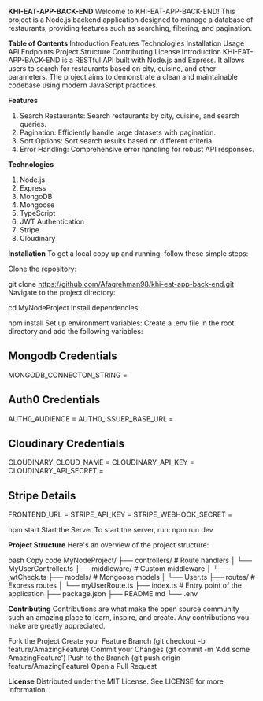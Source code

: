 **KHI-EAT-APP-BACK-END**
Welcome to KHI-EAT-APP-BACK-END! This project is a Node.js backend application designed to manage a database of restaurants, providing features such as searching, filtering, and pagination.

**Table of Contents**
Introduction
Features
Technologies
Installation
Usage
API Endpoints
Project Structure
Contributing
License
Introduction
KHI-EAT-APP-BACK-END is a RESTful API built with Node.js and Express. It allows users to search for restaurants based on city, cuisine, and other parameters. The project aims to demonstrate a clean and maintainable codebase using modern JavaScript practices.

**Features**

1. Search Restaurants: Search restaurants by city, cuisine, and search queries.
2. Pagination: Efficiently handle large datasets with pagination.
3. Sort Options: Sort search results based on different criteria.
4. Error Handling: Comprehensive error handling for robust API responses.

**Technologies**

1. Node.js
2. Express
3. MongoDB
4. Mongoose
5. TypeScript
6. JWT Authentication
7. Stripe
8. Cloudinary

**Installation**
To get a local copy up and running, follow these simple steps:

Clone the repository:

git clone https://github.com/Afaqrehman98/khi-eat-app-back-end.git
Navigate to the project directory:

cd MyNodeProject
Install dependencies:

npm install
Set up environment variables:
Create a .env file in the root directory and add the following variables:

## Mongodb Credentials

MONGODB_CONNECTON_STRING =

## Auth0 Credentials

AUTH0_AUDIENCE =
AUTH0_ISSUER_BASE_URL =

## Cloudinary Credentials

CLOUDINARY_CLOUD_NAME =
CLOUDINARY_API_KEY =
CLOUDINARY_API_SECRET =

## Stripe Details

FRONTEND_URL =
STRIPE_API_KEY =
STRIPE_WEBHOOK_SECRET =

npm start
Start the Server
To start the server, run:
npm run dev

**Project Structure**
Here's an overview of the project structure:

bash
Copy code
MyNodeProject/
├── controllers/ # Route handlers
│ └── MyUserController.ts
├── middleware/ # Custom middleware
│ └── jwtCheck.ts
├── models/ # Mongoose models
│ └── User.ts
├── routes/ # Express routes
│ └── myUserRoute.ts
├── index.ts # Entry point of the application
├── package.json
├── README.md
└── .env

**Contributing**
Contributions are what make the open source community such an amazing place to learn, inspire, and create. Any contributions you make are greatly appreciated.

Fork the Project
Create your Feature Branch (git checkout -b feature/AmazingFeature)
Commit your Changes (git commit -m 'Add some AmazingFeature')
Push to the Branch (git push origin feature/AmazingFeature)
Open a Pull Request

**License**
Distributed under the MIT License. See LICENSE for more information.
